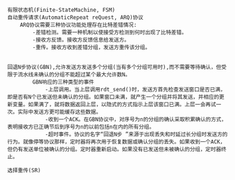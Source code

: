     有限状态机(Finite-StateMachine, FSM)
    自动重传请求(AutomaticRepeat reQuest, ARQ)协议
        ARQ协议需要三种协议功能处理存在比特差错情况:
            -差错检测。需要一种机制以使接受方检测到何时出现了比特差错。
            -接收方反馈。接收方反馈信息给发送方。
            -重传。接收方收到差错分组，发送方重传该分组。


    回退N步协议(GBN),允许发送方发送多个分组(当有多个分组可用时),而不需要等待确认，但受限于流水线未确认的分组不能超过某个最大允许数N。
            GBN响应的三种类型的事件
                -上层调用。当上层调用rdt_send()时，发送方首先检查发送窗口是否已满，即是否有N个已发送但未确认的分组。如果窗口未满，就产生一个分组并将其发送，并相应的更新变量。如果满了，就将数据返回上层，以隐式的方式指示上层该窗口已满。上层一会再试一次。实际中发送方更可能缓存这些数据。
                -收到一个ACK。在GBN协议中，对序号为n的分组的确认采取积累确认的方式，表明接收方已正确节后到序号为n的以前包括n在内的所有分组。
                -超时事件。协议的名字“回退N步 ”来源于出现丢失和时延过长分组时发送方的行为。就像停等协议那样，定时器将再次用于恢复数据或确认分组的丢失。如果收到一个ACK，但仍有发送单位被确认的分组。定时器重新启动。如果没有已发送但未被确认的分组，定时器终止。

    选择重传(SR)